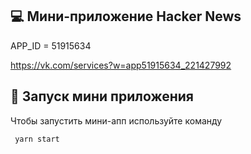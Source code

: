 ## 💻 Мини-приложение Hacker News

APP_ID = 51915634

https://vk.com/services?w=app51915634_221427992

## 🚀 Запуск мини приложения

Чтобы запустить мини-апп используйте команду

```sh
 yarn start
```
